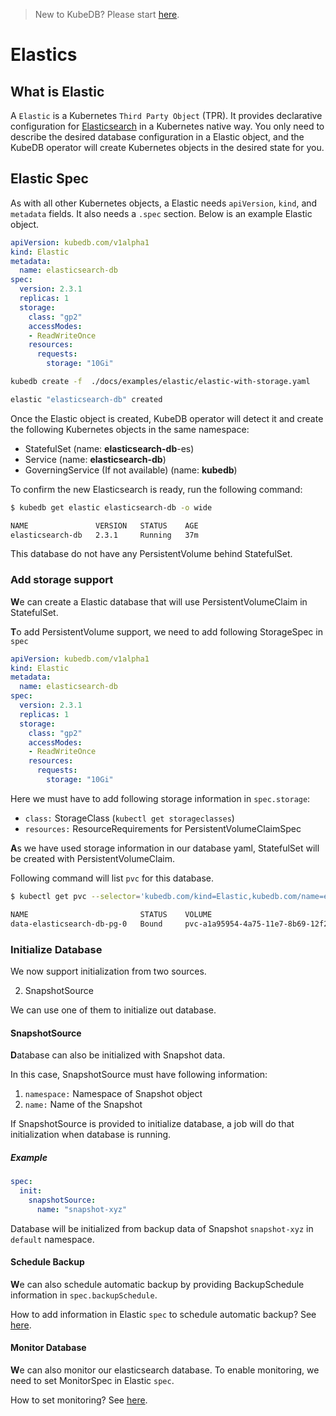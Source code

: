 > New to KubeDB? Please start [here](/docs/tutorial.md).

# Elastics

## What is Elastic
A `Elastic` is a Kubernetes `Third Party Object` (TPR). It provides declarative configuration for [Elasticsearch](https://www.elastic.co/products/elasticsearch) in a Kubernetes native way. You only need to describe the desired database configuration in a Elastic object, and the KubeDB operator will create Kubernetes objects in the desired state for you.

## Elastic Spec
As with all other Kubernetes objects, a Elastic needs `apiVersion`, `kind`, and `metadata` fields. It also needs a `.spec` section. Below is an example Elastic object.

```yaml
apiVersion: kubedb.com/v1alpha1
kind: Elastic
metadata:
  name: elasticsearch-db
spec:
  version: 2.3.1
  replicas: 1
  storage:
    class: "gp2"
    accessModes:
    - ReadWriteOnce
    resources:
      requests:
        storage: "10Gi"
```

```sh
kubedb create -f  ./docs/examples/elastic/elastic-with-storage.yaml

elastic "elasticsearch-db" created
```

Once the Elastic object is created, KubeDB operator will detect it and create the following Kubernetes objects in the same namespace:
* StatefulSet (name: **elasticsearch-db**-es)
* Service (name: **elasticsearch-db**)
* GoverningService (If not available) (name: **kubedb**)

To confirm the new Elasticsearch is ready, run the following command:
```sh
$ kubedb get elastic elasticsearch-db -o wide

NAME               VERSION   STATUS    AGE
elasticsearch-db   2.3.1     Running   37m
```


This database do not have any PersistentVolume behind StatefulSet.

### Add storage support


**W**e can create a Elastic database that will use PersistentVolumeClaim in StatefulSet.


**T**o add PersistentVolume support, we need to add following StorageSpec in `spec`

```yaml
apiVersion: kubedb.com/v1alpha1
kind: Elastic
metadata:
  name: elasticsearch-db
spec:
  version: 2.3.1
  replicas: 1
  storage:
    class: "gp2"
    accessModes:
    - ReadWriteOnce
    resources:
      requests:
        storage: "10Gi"
```

Here we must have to add following storage information in `spec.storage`:

* `class:` StorageClass (`kubectl get storageclasses`)
* `resources:` ResourceRequirements for PersistentVolumeClaimSpec

**A**s we have used storage information in our database yaml, StatefulSet will be created with PersistentVolumeClaim.

Following command will list `pvc` for this database.

```bash
$ kubectl get pvc --selector='kubedb.com/kind=Elastic,kubedb.com/name=elasticsearch-db'

NAME                         STATUS    VOLUME                                     CAPACITY   ACCESSMODES   AGE
data-elasticsearch-db-pg-0   Bound     pvc-a1a95954-4a75-11e7-8b69-12f236046fba   10Gi       RWO           2m
```




### Initialize Database

We now support initialization from two sources.

2. SnapshotSource

We can use one of them to initialize out database.

#### SnapshotSource

**D**atabase can also be initialized with Snapshot data.

In this case, SnapshotSource must have following information:
1. `namespace:` Namespace of Snapshot object
2. `name:` Name of the Snapshot

If SnapshotSource is provided to initialize database,
a job will do that initialization when database is running.

##### Example

```yaml
spec:
  init:
    snapshotSource:
      name: "snapshot-xyz"
```

Database will be initialized from backup data of Snapshot `snapshot-xyz` in `default` namespace.



















#### Schedule Backup

**W**e can also schedule automatic backup by providing BackupSchedule information in `spec.backupSchedule`.

How to add information in Elastic `spec` to schedule automatic backup? See [here](../schedule-backup.md).


#### Monitor Database

**W**e can also monitor our elasticsearch database.
To enable monitoring, we need to set MonitorSpec in Elastic `spec`.

How to set monitoring? See [here](../monitor-database.md).
